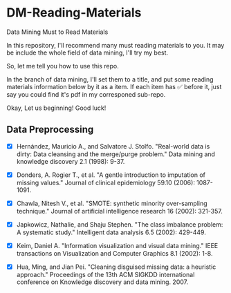 # DM-Reading-Materials
Data Mining Must to Read Materials

In this repository, I'll recommend many must reading materials to you.
It may be include the whole field of data mining, I'll try my best.

So, let me tell you how to use this repo.

In the branch of data mining, I'll set them to a title, and put some reading materials information below by it as a item. If each item has :white_check_mark: before it, just say you could find it's pdf in my corresponed sub-repo.

Okay, Let us beginning! Good luck!


## Data Preprocessing

- [x] Hernández, Mauricio A., and Salvatore J. Stolfo. "Real-world data is dirty: Data cleansing and the merge/purge problem." Data mining and knowledge discovery 2.1 (1998): 9-37.

- [x] Donders, A. Rogier T., et al. "A gentle introduction to imputation of missing values." Journal of clinical epidemiology 59.10 (2006): 1087-1091.

- [x] Chawla, Nitesh V., et al. "SMOTE: synthetic minority over-sampling technique." Journal of artificial intelligence research 16 (2002): 321-357.

- [x] Japkowicz, Nathalie, and Shaju Stephen. "The class imbalance problem: A systematic study." Intelligent data analysis 6.5 (2002): 429-449.

- [x] Keim, Daniel A. "Information visualization and visual data mining." IEEE transactions on Visualization and Computer Graphics 8.1 (2002): 1-8.

- [x] Hua, Ming, and Jian Pei. "Cleaning disguised missing data: a heuristic approach." Proceedings of the 13th ACM SIGKDD international conference on Knowledge discovery and data mining. 2007.